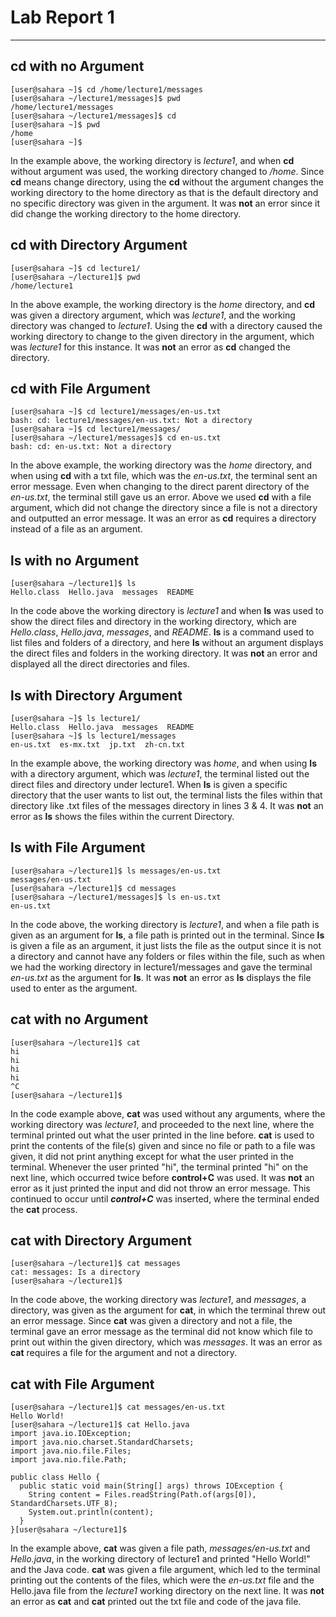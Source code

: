 # Lab Report 1
---

## cd with no Argument
```
[user@sahara ~]$ cd /home/lecture1/messages
[user@sahara ~/lecture1/messages]$ pwd
/home/lecture1/messages
[user@sahara ~/lecture1/messages]$ cd
[user@sahara ~]$ pwd
/home
[user@sahara ~]$
```
In the example above, the working directory is *lecture1*, and when **cd** without argument was used, the working directory changed to */home*. Since **cd** means change directory, using the **cd** without the argument changes the working directory to the home directory as that is the default directory and no specific directory was given in the argument.
It was **not** an error since it did change the working directory to the home directory.


## cd with Directory Argument
```
[user@sahara ~]$ cd lecture1/
[user@sahara ~/lecture1]$ pwd
/home/lecture1
```
In the above example, the working directory is the *home* directory, and **cd** was given a directory argument, which was *lecture1*, and the working directory was changed to *lecture1*. Using the **cd** with a directory caused the working directory to change to the given directory in the argument, which was *lecture1* for this instance.
It was **not** an error as **cd** changed the directory.


## cd with File Argument
```
[user@sahara ~]$ cd lecture1/messages/en-us.txt 
bash: cd: lecture1/messages/en-us.txt: Not a directory
[user@sahara ~]$ cd lecture1/messages/
[user@sahara ~/lecture1/messages]$ cd en-us.txt 
bash: cd: en-us.txt: Not a directory
```
In the above example, the working directory was the *home* directory, and when using **cd** with a txt file, which was the *en-us.txt*, the terminal sent an error message. Even when changing to the direct parent directory of the *en-us.txt*, the terminal still gave us an error. Above we used **cd** with a file argument, which did not change the directory since a file is not a directory and outputted an error message.
It was an error as **cd** requires a directory instead of a file as an argument.


## ls with no Argument
```
[user@sahara ~/lecture1]$ ls
Hello.class  Hello.java  messages  README
```
In the code above the working directory is *lecture1* and when **ls** was used to show the direct files and directory in the working directory, which are *Hello.class*, *Hello.java*, *messages*, and *README*. **ls** is a command used to list files and folders of a directory, and here **ls** without an argument displays the direct files and folders in the working directory.
It was **not** an error and displayed all the direct directories and files.

## ls with Directory Argument
```
[user@sahara ~]$ ls lecture1/
Hello.class  Hello.java  messages  README
[user@sahara ~]$ ls lecture1/messages
en-us.txt  es-mx.txt  jp.txt  zh-cn.txt
```
In the example above, the working directory was *home*, and when using **ls** with a directory argument, which was *lecture1*, the terminal listed out the direct files and directory under lecture1. When **ls** is given a specific directory that the user wants to list out, the terminal lists the files within that directory like .txt files of the messages directory in lines 3 & 4.
It was **not** an error as **ls** shows the files within the current Directory.

## ls with File Argument
```
[user@sahara ~/lecture1]$ ls messages/en-us.txt
messages/en-us.txt
[user@sahara ~/lecture1]$ cd messages
[user@sahara ~/lecture1/messages]$ ls en-us.txt
en-us.txt
```
In the code above, the working directory is *lecture1*, and when a file path is given as an argument for **ls**, a file path is printed out in the terminal. Since **ls** is given a file as an argument, it just lists the file as the output since it is not a directory and cannot have any folders or files within the file, such as when we had the working directory in lecture1/messages and gave the terminal *en-us.txt* as the argument for **ls**.
It was **not** an error as **ls** displays the file used to enter as the argument.

## cat with no Argument
```
[user@sahara ~/lecture1]$ cat
hi
hi
hi
hi
^C
[user@sahara ~/lecture1]$
```
In the code example above, **cat** was used without any arguments, where the working directory was *lecture1*, and proceeded to the next line, where the terminal printed out what the user printed in the line before. **cat** is used to print the contents of the file(s) given and since no file or path to a file was given, it did not print anything except for what the user printed in the terminal. Whenever the user printed "hi", the terminal printed "hi" on the next line, which occurred twice before **control+C** was used.
It was **not** an error as it just printed the input and did not throw an error message. This continued to occur until ***control+C*** was inserted, where the terminal ended the **cat** process.

## cat with Directory Argument
```
[user@sahara ~/lecture1]$ cat messages
cat: messages: Is a directory
[user@sahara ~/lecture1]$
```
In the code above, the working directory was *lecture1*, and *messages*, a directory, was given as the argument for **cat**, in which the terminal threw out an error message. Since **cat** was given a directory and not a file, the terminal gave an error message as the terminal did not know which file to print out within the given directory, which was *messages*.
It was an error as **cat** requires a file for the argument and not a directory.

## cat with File Argument
```
[user@sahara ~/lecture1]$ cat messages/en-us.txt
Hello World!
[user@sahara ~/lecture1]$ cat Hello.java
import java.io.IOException;
import java.nio.charset.StandardCharsets;
import java.nio.file.Files;
import java.nio.file.Path;

public class Hello {
  public static void main(String[] args) throws IOException {
    String content = Files.readString(Path.of(args[0]), StandardCharsets.UTF_8);    
    System.out.println(content);
  }
}[user@sahara ~/lecture1]$
```
In the example above, **cat** was given a file path, *messages/en-us.txt* and *Hello.java*, in the working directory of lecture1 and printed "Hello World!" and the Java code. **cat** was given a file argument, which led to the terminal printing out the contents of the files, which were the *en-us.txt* file and the Hello.java file from the *lecture1* working directory on the next line.
It was **not** an error as **cat** and **cat** printed out the txt file and code of the java file.
